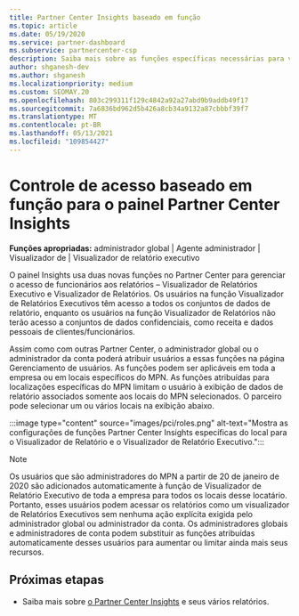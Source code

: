 ```yaml
---
title: Partner Center Insights baseado em função
ms.topic: article
ms.date: 05/19/2020
ms.service: partner-dashboard
ms.subservice: partnercenter-csp
description: Saiba mais sobre as funções específicas necessárias para ver Partner Center Insights. Elas incluem as funções de Visualizador de Relatório Executivo e Visualizador de Relatório.
author: shganesh-dev
ms.author: shganesh
ms.localizationpriority: medium
ms.custom: SEOMAY.20
ms.openlocfilehash: 803c299311f129c4842a92a27abd9b9addb49f17
ms.sourcegitcommit: 7a6836bd962d5b426a8cb34a9132a87cbbbf39f7
ms.translationtype: MT
ms.contentlocale: pt-BR
ms.lasthandoff: 05/13/2021
ms.locfileid: "109854427"
---
```

# <a name="role-based-access-control-to-the-partner-center-insights-dashboard"></a>Controle de acesso baseado em função para o painel Partner Center Insights

**Funções apropriadas:** administrador global | Agente administrador | Visualizador de | Visualizador de relatório executivo

O painel Insights usa duas novas funções no Partner Center para gerenciar o acesso de funcionários aos relatórios – Visualizador de Relatórios Executivo e Visualizador de Relatórios.  Os usuários na função Visualizador de Relatórios Executivos têm acesso a todos os conjuntos de dados de relatório, enquanto os usuários na função Visualizador de Relatórios não terão acesso a conjuntos de dados confidenciais, como receita e dados pessoais de clientes/funcionários.  

Assim como com outras Partner Center, o administrador global ou o administrador da conta poderá atribuir usuários a essas funções na página Gerenciamento de usuários. As funções podem ser aplicáveis em toda a empresa ou em locais específicos do MPN. As funções atribuídas para localizações específicas do MPN limitam o usuário à exibição de dados de relatório associados somente aos locais do MPN selecionados. O parceiro pode selecionar um ou vários locais na exibição abaixo.

:::image type="content" source="images/pci/roles.png" alt-text="Mostra as configurações de funções Partner Center Insights específicas do local para o Visualizador de Relatório e o Visualizador de Relatório Executivo.":::

>[!Note]
> Os usuários que são administradores do MPN a partir de 20 de  janeiro de 2020 são adicionados automaticamente à função de Visualizador de Relatório Executivo de toda a empresa para todos os locais desse locatário. Portanto, esses usuários podem acessar os relatórios como um visualizador de Relatórios Executivos sem nenhuma ação explícita exigida pelo administrador global ou administrador da conta. Os administradores globais e administradores de conta podem substituir as funções atribuídas automaticamente desses usuários para aumentar ou limitar ainda mais seus recursos.

## <a name="next-steps"></a>Próximas etapas

- Saiba mais sobre [o Partner Center Insights](partner-center-insights.md) e seus vários relatórios.
